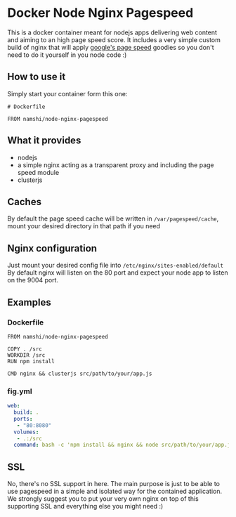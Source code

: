 # Docker Node Nginx Pagespeed

This is a docker container meant for nodejs apps delivering web content and aiming to an high page speed score.
It includes a very simple custom build of nginx that will apply [google's page speed](https://developers.google.com/speed/pagespeed/) goodies
so you don't need to do it yourself in you node code :)

## How to use it
Simply start your container form this one:

```
# Dockerfile

FROM namshi/node-nginx-pagespeed
```

## What it provides

- nodejs
- a simple nginx acting as a transparent proxy and including the page speed module
- clusterjs

## Caches
By default the page speed cache will be written in `/var/pagespeed/cache`, mount your desired directory in that path if you need

## Nginx configuration
Just mount your desired config file into `/etc/nginx/sites-enabled/default`
By default nginx will listen on the 80 port and expect your node app to listen on the 9004 port.

## Examples

### Dockerfile
```
FROM namshi/node-nginx-pagespeed

COPY . /src
WORKDIR /src
RUN npm install

CMD nginx && clusterjs src/path/to/your/app.js
```

### fig.yml
```yml
web:
  build: .
  ports:
   - "80:8080"
  volumes:
   - .:/src
  command: bash -c 'npm install && nginx && node src/path/to/your/app.js'

```

## SSL
No, there's no SSL support in here. The main purpose is just to be able to use pagespeed in a simple and isolated way for the contained application.
We strongly suggest you to put your very own nginx on top of this supporting SSL and everything else you might need :)

